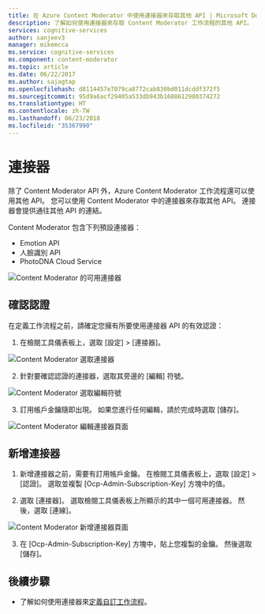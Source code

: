```yaml
---
title: 在 Azure Content Moderator 中使用連接器來存取其他 API | Microsoft Docs
description: 了解如何使用連接器來存取 Content Moderator 工作流程的其他 API。
services: cognitive-services
author: sanjeev3
manager: mikemcca
ms.service: cognitive-services
ms.component: content-moderator
ms.topic: article
ms.date: 06/22/2017
ms.author: sajagtap
ms.openlocfilehash: d8114457e7079ca8772cab830bd011dcddf372f5
ms.sourcegitcommit: 95d9a6acf29405a533db943b1688612980374272
ms.translationtype: HT
ms.contentlocale: zh-TW
ms.lasthandoff: 06/23/2018
ms.locfileid: "35367990"
---
```

# <a name="connectors"></a>連接器

除了 Content Moderator API 外，Azure Content Moderator 工作流程還可以使用其他 API。 您可以使用 Content Moderator 中的連接器來存取其他 API。 連接器會提供通往其他 API 的連結。

Content Moderator 包含下列預設連接器：

* Emotion API
* 人臉識別 API
* PhotoDNA Cloud Service

![Content Moderator 的可用連接器](images/connectors-1.png)

## <a name="verify-your-credentials"></a>確認認證 

在定義工作流程之前，請確定您擁有所要使用連接器 API 的有效認證：

1.  在檢閱工具儀表板上，選取 [設定] > [連接器]。

  ![Content Moderator 選取連接器](images/connectors-2.png)

2.  針對要確認認證的連接器，選取其旁邊的 [編輯] 符號。

  ![Content Moderator 選取編輯符號](images/connectors-3.png)

3.  訂用帳戶金鑰隨即出現。 如果您進行任何編輯，請於完成時選取 [儲存]。

  ![Content Moderator 編輯連接器頁面](images/connectors-4-1.png)
 
## <a name="add-a-connector"></a>新增連接器

1.  新增連接器之前，需要有訂用帳戶金鑰。 在檢閱工具儀表板上，選取 [設定] > [認證]。 選取並複製 [Ocp-Admin-Subscription-Key] 方塊中的值。

2.  選取 [連接器]。 選取檢閱工具儀表板上所顯示的其中一個可用連接器。 然後，選取 [連線]。 

  ![Content Moderator 新增連接器頁面](images/connectors-5.png)

3.  在 [Ocp-Admin-Subscription-Key] 方塊中，貼上您複製的金鑰。 然後選取 [儲存]。

## <a name="next-steps"></a>後續步驟

* 了解如何使用連接器來[定義自訂工作流程](workflows.md)。
